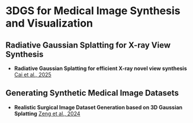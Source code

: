 # 3DGS for Medical Image Synthesis and Visualization

## Radiative Gaussian Splatting for X-ray View Synthesis
- **Radiative Gaussian Splatting for efficient X-ray novel view synthesis** [Cai et al., 2025](https://arxiv.org/abs/xxxxxxx)

## Generating Synthetic Medical Image Datasets
- **Realistic Surgical Image Dataset Generation based on 3D Gaussian Splatting** [Zeng et al., 2024](https://arxiv.org/abs/xxxxxxx)
